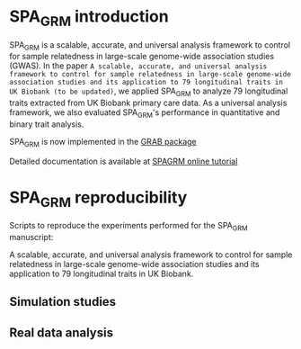 # SPA<sub>GRM</sub> introduction

SPA<sub>GRM</sub> is a scalable, accurate, and universal analysis framework to control for sample relatedness in large-scale genome-wide association studies (GWAS). In the paper ```A scalable, accurate, and universal analysis framework to control for sample relatedness in large-scale genome-wide association studies and its application to 79 longitudinal traits in UK Biobank (to be updated)```, we applied SPA<sub>GRM</sub> to analyze 79 longitudinal traits extracted from UK Biobank primary care data. As a universal analysis framework, we also evaluated SPA<sub>GRM</sub>'s performance in quantitative and binary trait analysis. 



SPA<sub>GRM</sub> is now implemented in the [GRAB package](https://wenjianbi.github.io/grab.github.io/)

Detailed documentation is available at [SPAGRM online tutorial](https://fantasy-xuhe.github.io/SPAGRM.github.io/)

# SPA<sub>GRM</sub> reproducibility

Scripts to reproduce the experiments performed for the SPA<sub>GRM</sub> manuscript:

A scalable, accurate, and universal analysis framework to control for sample relatedness in large-scale genome-wide association studies and its application to 79 longitudinal traits in UK Biobank.

## Simulation studies

## Real data analysis
